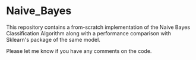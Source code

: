 # Naive_Bayes

This repository contains a from-scratch implementation of the Naive Bayes Classification Algorithm along with a performance comparison with Sklearn's package of the same model. 

Please let me know if you have any comments on the code.
